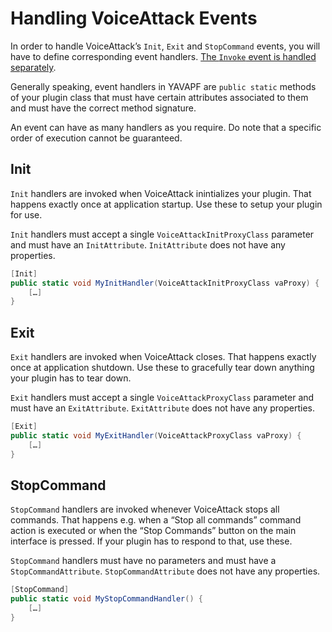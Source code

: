 ﻿# Handling VoiceAttack Events

In order to handle VoiceAttack’s `Init`, `Exit` and `StopCommand` events, you
will have to define corresponding event handlers. [The `Invoke` event is handled
separately](contexts.md).

Generally speaking, event handlers in YAVAPF are `public static` methods of your
plugin class that must have certain attributes associated to them and must have
the correct method signature.

An event can have as many handlers as you require. Do note that a specific order
of execution cannot be guaranteed.

## Init

`Init` handlers are invoked when VoiceAttack inintializes your plugin. That
happens exactly once at application startup. Use these to setup your plugin for
use.

`Init` handlers must accept a single `VoiceAttackInitProxyClass` parameter and
must have an `InitAttribute`. `InitAttribute` does not have any properties.

```csharp
[Init]
public static void MyInitHandler(VoiceAttackInitProxyClass vaProxy) {
	[…]
}
```

## Exit

`Exit` handlers are invoked when VoiceAttack closes. That happens exactly once
at application shutdown. Use these to gracefully tear down anything your plugin
has to tear down.

`Exit` handlers must accept a single `VoiceAttackProxyClass` parameter and must
have an `ExitAttribute`. `ExitAttribute` does not have any properties.

```csharp
[Exit]
public static void MyExitHandler(VoiceAttackProxyClass vaProxy) {
	[…]
}
```

## StopCommand

`StopCommand` handlers are invoked whenever VoiceAttack stops all commands. That
happens e.g. when a “Stop all commands” command action is executed or when the
“Stop Commands” button on the main interface is pressed. If your plugin has to
respond to that, use these.

`StopCommand` handlers must have no parameters and must have a
`StopCommandAttribute`. `StopCommandAttribute` does not have any properties.

```csharp
[StopCommand]
public static void MyStopCommandHandler() {
	[…]
}
```

